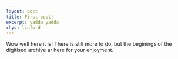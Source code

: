 ```yaml
---
layout: post
title: First post!
excerpt: yadda yadda
rhys: linford
---
```


Wow well here it is!  There is still more to do, but the beginings of the digitised archive ar here for your enjoyment.